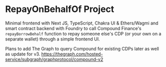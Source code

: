 # RepayOnBehalfOf Project
Minimal frontend with Next JS, TypeScript, Chakra UI & Ethers/Wagmi and smart contract backend with Foundry to call Compound Finance's `repayBorrowBehalf` function to repay someone else's CDP (or your own on a separate wallet) through a simple frontend UI.

Plans to add The Graph to query Compound for existing CDPs later as well as update for v3.
https://thegraph.com/hosted-service/subgraph/graphprotocol/compound-v2
